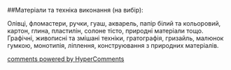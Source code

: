 <div id="hypercomments_widget" class="js-hypercomments-widget invisible"></div>

##Матеріали та техніка виконання (на вибір):

Олівці, фломастери, ручки, гуаш, акварель, папір білий та кольоровий, картон, глина, пластилін, солоне тісто, природні матеріали тощо. Графічні, живописні та змішані техніки, гратографія, гризайль, малюнок гумкою, монотипія, ліплення, конструювання з природних матеріалів. 

<div class="js-hypercomments-container">
    <a href="http://hypercomments.com" class="hc-link" title="comments widget">comments powered by HyperComments</a>
</div>
